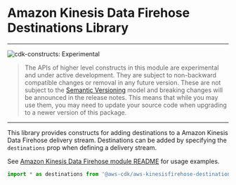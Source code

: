 # Amazon Kinesis Data Firehose Destinations Library
<!--BEGIN STABILITY BANNER-->

---

![cdk-constructs: Experimental](https://img.shields.io/badge/cdk--constructs-experimental-important.svg?style=for-the-badge)

> The APIs of higher level constructs in this module are experimental and under active development.
> They are subject to non-backward compatible changes or removal in any future version. These are
> not subject to the [Semantic Versioning](https://semver.org/) model and breaking changes will be
> announced in the release notes. This means that while you may use them, you may need to update
> your source code when upgrading to a newer version of this package.

---

<!--END STABILITY BANNER-->

This library provides constructs for adding destinations to a Amazon Kinesis Data Firehose
delivery stream. Destinations can be added by specifying the `destinations` prop when
defining a delivery stream.

See [Amazon Kinesis Data Firehose module README](https://docs.aws.amazon.com/cdk/api/latest/docs/aws-kinesisfirehose-readme.html) for usage examples.

```ts nofixture
import * as destinations from '@aws-cdk/aws-kinesisfirehose-destinations';
```
